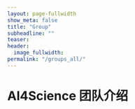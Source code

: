 ```yaml
---
layout: page-fullwidth
show_meta: false
title: "Group"
subheadline: ""
teaser:
header:
  image_fullwidth:
permalink: "/groups_all/"
---
```



# AI4Science 团队介绍

<script src="../assets/js/pub_gen.js">